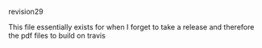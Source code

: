 revision29

This file essentially exists for when I forget to take a release and therefore the pdf files to build on travis

